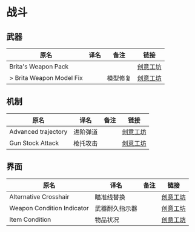 # 战斗

## 武器

| 原名                     | 译名 | 备注     | 链接                                                                          |
| ------------------------ | ---- | -------- | ----------------------------------------------------------------------------- |
| Brita's Weapon Pack      |      |          | [创意工坊](https://steamcommunity.com/sharedfiles/filedetails/?id=2200148440) |
| > Brita Weapon Model Fix |      | 模型修复 | [创意工坊](https://steamcommunity.com/sharedfiles/filedetails/?id=2905027525) |

## 机制

| 原名                | 译名     | 备注 | 链接                                                                          |
| ------------------- | -------- | ---- | ----------------------------------------------------------------------------- |
| Advanced trajectory | 进阶弹道 |      | [创意工坊](https://steamcommunity.com/sharedfiles/filedetails/?id=2895102994) |
| Gun Stock Attack    | 枪托攻击 |      | [创意工坊](https://steamcommunity.com/sharedfiles/filedetails/?id=2905030677) |

## 界面

| 原名                       | 译名           | 备注 | 链接                                                                          |
| -------------------------- | -------------- | ---- | ----------------------------------------------------------------------------- |
| Alternative Crosshair      | 瞄准线替换     |      | [创意工坊](https://steamcommunity.com/sharedfiles/filedetails/?id=2814165668) |
| Weapon Condition Indicator | 武器耐久指示器 |      | [创意工坊](https://steamcommunity.com/sharedfiles/filedetails/?id=2619072426) |
| Item Condition             | 物品状况       |      | [创意工坊](https://steamcommunity.com/sharedfiles/filedetails/?id=2852309899) |
